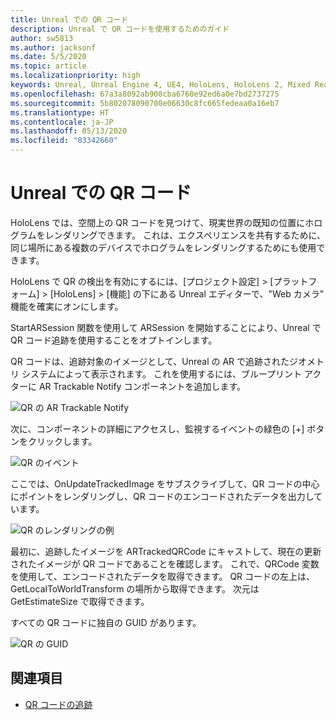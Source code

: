 ```yaml
---
title: Unreal での QR コード
description: Unreal で QR コードを使用するためのガイド
author: sw5813
ms.author: jacksonf
ms.date: 5/5/2020
ms.topic: article
ms.localizationpriority: high
keywords: Unreal, Unreal Engine 4, UE4, HoloLens, HoloLens 2, Mixed Reality, 開発, 機能, ドキュメント, ガイド, ホログラム, QR コード
ms.openlocfilehash: 67a3a8092ab908cba6768e92ed6a0e7bd2737275
ms.sourcegitcommit: 5b802078090700e06630c8fc665fedeaa0a16eb7
ms.translationtype: HT
ms.contentlocale: ja-JP
ms.lasthandoff: 05/13/2020
ms.locfileid: "83342660"
---
```

# <a name="qr-codes-in-unreal"></a>Unreal での QR コード

HoloLens では、空間上の QR コードを見つけて、現実世界の既知の位置にホログラムをレンダリングできます。  これは、エクスペリエンスを共有するために、同じ場所にある複数のデバイスでホログラムをレンダリングするためにも使用できます。 

HoloLens で QR の検出を有効にするには、[プロジェクト設定] > [プラットフォーム] > [HoloLens] > [機能] の下にある Unreal エディターで、"Web カメラ" 機能を確実にオンにします。  

StartARSession 関数を使用して ARSession を開始することにより、Unreal で QR コード追跡を使用することをオプトインします。 

QR コードは、追跡対象のイメージとして、Unreal の AR で追跡されたジオメトリ システムによって表示されます。  これを使用するには、ブループリント アクターに AR Trackable Notify コンポーネントを追加します。 

![QR の AR Trackable Notify](images/unreal-spatialmapping-artrackablenotify.PNG)

次に、コンポーネントの詳細にアクセスし、監視するイベントの緑色の [+] ボタンをクリックします。  

![QR のイベント](images/unreal-spatialmapping-events.PNG)

ここでは、OnUpdateTrackedImage をサブスクライブして、QR コードの中心にポイントをレンダリングし、QR コードのエンコードされたデータを出力しています。 

![QR のレンダリングの例](images/unreal-qr-render.PNG)

最初に、追跡したイメージを ARTrackedQRCode にキャストして、現在の更新されたイメージが QR コードであることを確認します。  これで、QRCode 変数を使用して、エンコードされたデータを取得できます。  QR コードの左上は、GetLocalToWorldTransform の場所から取得できます。  次元は GetEstimateSize で取得できます。 

すべての QR コードに独自の GUID があります。 

![QR の GUID](images/unreal-qr-guid.PNG)

## <a name="see-also"></a>関連項目
* [QR コードの追跡](qr-code-tracking.md)
